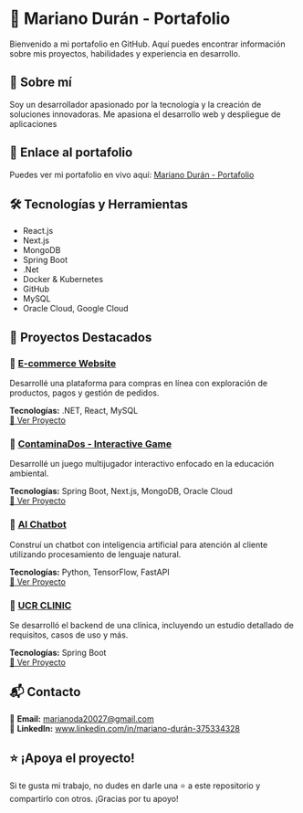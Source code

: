 # 🌟 Mariano Durán - Portafolio
Bienvenido a mi portafolio en GitHub. Aquí puedes encontrar información sobre mis proyectos, habilidades y experiencia en desarrollo.

## 🚀 Sobre mí
Soy un desarrollador apasionado por la tecnología y la creación de soluciones innovadoras. Me apasiona el desarrollo web y despliegue de aplicaciones

## 🔗 Enlace al portafolio
Puedes ver mi portafolio en vivo aquí: [Mariano Durán - Portafolio](https://mariano-duran-portafolio-4by0csnpy-marianoda20027s-projects.vercel.app/)

## 🛠️ Tecnologías y Herramientas
- React.js
- Next.js
- MongoDB
- Spring Boot
- .Net
- Docker & Kubernetes
- GitHub
- MySQL
- Oracle Cloud, Google Cloud

## 📂 Proyectos Destacados
### 📌 [E-commerce Website](#)
Desarrollé una plataforma para compras en línea con exploración de productos, pagos y gestión de pedidos.

**Tecnologías:** .NET, React, MySQL  
[🔗 Ver Proyecto](#)

### 📌 [ContaminaDos - Interactive Game](#)
Desarrollé un juego multijugador interactivo enfocado en la educación ambiental.

**Tecnologías:** Spring Boot, Next.js, MongoDB, Oracle Cloud  
[🔗 Ver Proyecto](#)

### 📌 [AI Chatbot](#)
Construí un chatbot con inteligencia artificial para atención al cliente utilizando procesamiento de lenguaje natural.

**Tecnologías:** Python, TensorFlow, FastAPI  
[🔗 Ver Proyecto](#)

### 📌 [UCR CLINIC](#)
Se desarrolló el backend de una clínica, incluyendo un estudio detallado de requisitos, casos de uso y más.

**Tecnologías:** Spring Boot  
[🔗 Ver Proyecto](#)

## 📬 Contacto
📧 **Email:** marianoda20027@gmail.com  
💼 **LinkedIn:** www.linkedin.com/in/mariano-durán-375334328 

## ⭐ ¡Apoya el proyecto!
Si te gusta mi trabajo, no dudes en darle una ⭐ a este repositorio y compartirlo con otros. ¡Gracias por tu apoyo!

